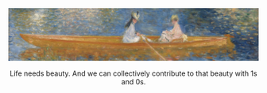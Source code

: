 <img src="Renoir-cropped.jpg" alt="Impressionist Picture">
<p align="center">Life needs beauty. And we can collectively contribute to that beauty with 1s and 0s.</p>
